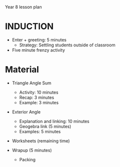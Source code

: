 Year 8 lesson plan

# INDUCTION
* Enter + greeting: 5 minutes
	* Strategy: Settling students outside of classroom
* Five minute frenzy activity

# Material
* Triangle Angle Sum
	* Activity: 10 minutes
	* Recap: 3 minutes
	* Example: 3 minutes

* Exterior Angle
	* Explanation and linking: 10 minutes
	* Geogebra link (5 minutes)
	* Examples: 5 minutes

* Worksheets (remaining time)

* Wrapup (5 minutes)
	* Packing